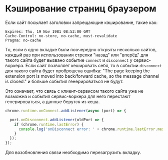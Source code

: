 # Кэширование страниц браузером

Если сайт посылает заголовки запрещающие кэширование, такие как:

```
Expires: Thu, 19 Nov 1981 08:52:00 GMT
Cache-Control: no-store, no-cache, must-revalidate
Pragma: no-cache
```

То, если в одно вкладке были поочередно открыты несколько сайтов, каждый раз при использовании стрелки "назад" или "вперёд" для такого сайта будет вызвано событие `connect` и `disconnect` у сервис-воркера. Если сайт позволяет кешировать себя, то в событии `disconnect` для такого сайта будет проброшена ошибка: "The page keeping the extension port is moved into back/forward cache, so the message channel is closed." и больше события генерироваться не будут.

Это означает, что связь с клиент-сервисом такого сайта уже не возможна и события сервис-воркера для него перестают генерироваться, а данные берутся из кеша.

```js
chrome.runtime.onConnect.addListener(async (port) => {

  port.onDisconnect.addListener(oldPort => {
    if (chrome.runtime.lastError) {
      console.log('onDisconnect error: ' + chrome.runtime.lastError.message);
    }
  });
});
```

Для возобновления связи необходимо перезагрузить вкладку.